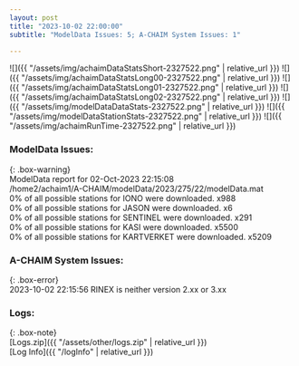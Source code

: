 ```yaml
---
layout: post
title: "2023-10-02 22:00:00"
subtitle: "ModelData Issues: 5; A-CHAIM System Issues: 1"

---
```


![]({{ "/assets/img/achaimDataStatsShort-2327522.png" | relative_url }})
![]({{ "/assets/img/achaimDataStatsLong00-2327522.png" | relative_url }})
![]({{ "/assets/img/achaimDataStatsLong01-2327522.png" | relative_url }})
![]({{ "/assets/img/achaimDataStatsLong02-2327522.png" | relative_url }})
![]({{ "/assets/img/modelDataDataStats-2327522.png" | relative_url }})
![]({{ "/assets/img/modelDataStationStats-2327522.png" | relative_url }})
![]({{ "/assets/img/achaimRunTime-2327522.png" | relative_url }})


### ModelData Issues:  
  
{: .box-warning}  
 ModelData report for 02-Oct-2023 22:15:08   
 /home2/achaim1/A-CHAIM/modelData/2023/275/22/modelData.mat   
 0% of all possible stations for IONO were downloaded. x988   
 0% of all possible stations for JASON were downloaded. x6   
 0% of all possible stations for SENTINEL were downloaded. x291   
 0% of all possible stations for KASI were downloaded. x5500   
 0% of all possible stations for KARTVERKET were downloaded. x5209   
  
### A-CHAIM System Issues:  
  
{: .box-error}  
2023-10-02 22:15:56 RINEX is neither version 2.xx or 3.xx  

### Logs:  
  
{: .box-note}  
[Logs.zip]({{ "/assets/other/logs.zip" | relative_url }})  
[Log Info]({{ "/logInfo" | relative_url }})  
